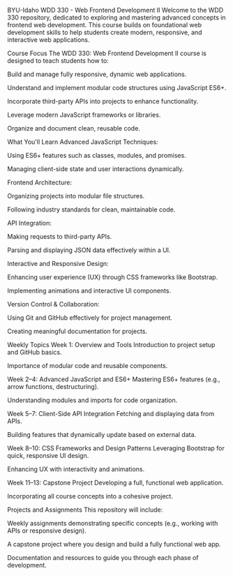 BYU-Idaho WDD 330 - Web Frontend Development II
Welcome to the WDD 330 repository, dedicated to exploring and mastering advanced concepts in frontend web development. This course builds on foundational web development skills to help students create modern, responsive, and interactive web applications.

Course Focus
The WDD 330: Web Frontend Development II course is designed to teach students how to:

Build and manage fully responsive, dynamic web applications.

Understand and implement modular code structures using JavaScript ES6+.

Incorporate third-party APIs into projects to enhance functionality.

Leverage modern JavaScript frameworks or libraries.

Organize and document clean, reusable code.

What You'll Learn
Advanced JavaScript Techniques:

Using ES6+ features such as classes, modules, and promises.

Managing client-side state and user interactions dynamically.

Frontend Architecture:

Organizing projects into modular file structures.

Following industry standards for clean, maintainable code.

API Integration:

Making requests to third-party APIs.

Parsing and displaying JSON data effectively within a UI.

Interactive and Responsive Design:

Enhancing user experience (UX) through CSS frameworks like Bootstrap.

Implementing animations and interactive UI components.

Version Control & Collaboration:

Using Git and GitHub effectively for project management.

Creating meaningful documentation for projects.

Weekly Topics
Week 1: Overview and Tools
Introduction to project setup and GitHub basics.

Importance of modular code and reusable components.

Week 2–4: Advanced JavaScript and ES6+
Mastering ES6+ features (e.g., arrow functions, destructuring).

Understanding modules and imports for code organization.

Week 5–7: Client-Side API Integration
Fetching and displaying data from APIs.

Building features that dynamically update based on external data.

Week 8–10: CSS Frameworks and Design Patterns
Leveraging Bootstrap for quick, responsive UI design.

Enhancing UX with interactivity and animations.

Week 11–13: Capstone Project
Developing a full, functional web application.

Incorporating all course concepts into a cohesive project.

Projects and Assignments
This repository will include:

Weekly assignments demonstrating specific concepts (e.g., working with APIs or responsive design).

A capstone project where you design and build a fully functional web app.

Documentation and resources to guide you through each phase of development.